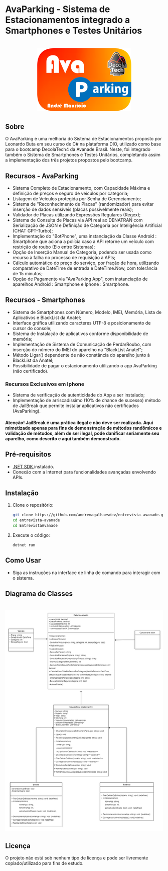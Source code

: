 # AvaParking - Sistema de Estacionamentos integrado a Smartphones e Testes Unitários

<h1 align="center">
  <img width="300" alt="AvaParking - Gerenciador de Estacionamentos" src="EntrevistaAvanade/assets/avaparking.readme.png">
  </br>
</h1>

## Sobre

O AvaParking é uma melhoria do Sistema de Estacionamentos proposto por Leonardo Buta em seu curso de C# na plataforma DIO,
utilizado como base para o bootcamp DecolaTech4 da Avanade Brasil. Neste, foi integrado também o Sistema de Smartphones e Testes Unitários,
completando assim a implementação dos três projetos propostos pelo bootcamp.

## Recursos - AvaParking

- Sistema Completo de Estacionamento, com Capacidade Máxima e definição de preços e seguro de veículos por categoria;
- Listagem de Veículos protegida por Senha de Gerenciamento;
- Sistema de "Reconhecimento de Placas" (randomizador) para evitar inserção de dados sensíveis (placas possivelmente reais);
- Validador de Placas utilizando Expressões Regulares (Regex);
- Sistema de Consulta de Placas via API real ao DENATRAN com Serialização de JSON e Definição de Categoria por Inteligência Artificial (CHAT GPT-Turbo);
- Implementação do "BotPhone", uma instanciação da Classe Android : Smartphone que aciona a polícia caso a API retorne um veículo com restrição de roubo (Elo entre Sistemas);
- Opção de Inserção Manual de Categoria, podendo ser usada como recurso à falha no processo de requisição à APIs;
- Cálculo automático do preço do serviço, por fração de hora, utilizando comparativo de DateTime de entrada e DateTime.Now, com tolerância de 15 minutos;
- Opção de Pagamento via "AvaParking App", com instanciação de aparelhos Android : Smartphone e Iphone : Smartphone.

## Recursos - Smartphones

- Sistema de Smartphones com Número, Modelo, IMEI, Memória, Lista de Aplicativos e BlackList da Anatel;
- Interface gráfica utilizando caracteres UTF-8 e posicionamento de cursor do console;
- Sistema de Instalação de aplicativos conforme disponibilidade de memória;
- Implementação de Sistema de Comunicação de Perda/Roubo, com inserção do número do IMEI do aparelho na "BlackList Anatel";
- Método Ligar() dependente de não constância do aparelho junto à BlackList da Anatel;
- Possibilidade de pagar o estacionamento utilizando o app AvaParking (não certificado).

### Recursos Exclusivos em Iphone

- Sistema de verificação de autenticidade do App a ser instalado;
- Implementação de arriscadíssimo (10% de chance de sucesso) método de JailBreak que permite instalar aplicativos não certificados (AvaParking).

#### Atenção! JailBreak é uma prática ilegal e não deve ser realizada. Aqui mimetizado apenas para fins de demonstração de métodos randômicos e validação de métodos, além de ser ilegal, pode danificar seriamente seu aparelho, como descrito e aqui também demonstrado.


## Pré-requisitos

- [.NET SDK ](https://dotnet.microsoft.com/download) instalado.
- Conexão com a Internet para funcionalidades avançadas envolvendo APIs.

## Instalação

1. Clone o repositório:

   ```bash / terminal
   git clone https://github.com/andremagalhaesdev/entrevista-avanade.git
   cd entrevista-avanade
   cd EntrevistaAvanade

   ```

2. Execute o código:

   ```terminal
   dotnet run
   ```

## Como Usar

- Siga as instruções na interface de linha de comando para interagir com o sistema.

## Diagrama de Classes

<h1 align="center"> 
  <img width="800" alt="Diagrama de classe" src="/EntrevistaAvanade/assets/diagrama.uml.readme.jpg">
  </br>
</h1>

## Licença

O projeto não está sob nenhum tipo de licença e pode ser livremente copiado/utilizado para fins de estudo.
